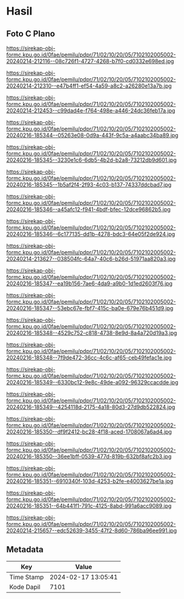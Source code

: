 # Hasil

## Foto C Plano

https://sirekap-obj-formc.kpu.go.id/0fae/pemilu/pdpr/71/02/10/20/05/7102102005002-20240214-212116--08c726f1-4727-4268-b7f0-cd0332e698ed.jpg

https://sirekap-obj-formc.kpu.go.id/0fae/pemilu/pdpr/71/02/10/20/05/7102102005002-20240214-212310--e47b4ff1-ef54-4a59-a8c2-a26280e13a7b.jpg

https://sirekap-obj-formc.kpu.go.id/0fae/pemilu/pdpr/71/02/10/20/05/7102102005002-20240214-212453--c99dad4e-f764-498e-a446-24dc36feb17a.jpg

https://sirekap-obj-formc.kpu.go.id/0fae/pemilu/pdpr/71/02/10/20/05/7102102005002-20240216-185344--05263e08-0d9a-443f-9c5a-a4aabc34ba89.jpg

https://sirekap-obj-formc.kpu.go.id/0fae/pemilu/pdpr/71/02/10/20/05/7102102005002-20240216-185345--3230e1c6-6db5-4b2d-b2a8-73212db9d601.jpg

https://sirekap-obj-formc.kpu.go.id/0fae/pemilu/pdpr/71/02/10/20/05/7102102005002-20240216-185345--1b5af2f4-2f93-4c03-b137-74337ddcbad7.jpg

https://sirekap-obj-formc.kpu.go.id/0fae/pemilu/pdpr/71/02/10/20/05/7102102005002-20240216-185346--a45afc12-f941-4bdf-bfec-12dce96862b5.jpg

https://sirekap-obj-formc.kpu.go.id/0fae/pemilu/pdpr/71/02/10/20/05/7102102005002-20240216-185346--6c177135-dd1b-4278-bdc3-64e05f2de924.jpg

https://sirekap-obj-formc.kpu.go.id/0fae/pemilu/pdpr/71/02/10/20/05/7102102005002-20240214-213627--038504fc-64a7-40c6-b26d-51971aa820a3.jpg

https://sirekap-obj-formc.kpu.go.id/0fae/pemilu/pdpr/71/02/10/20/05/7102102005002-20240216-185347--ea19b156-7ae6-4da9-a9b0-1d1ed2603f76.jpg

https://sirekap-obj-formc.kpu.go.id/0fae/pemilu/pdpr/71/02/10/20/05/7102102005002-20240216-185347--53ebc67e-fbf7-415c-ba0e-679e76b451d9.jpg

https://sirekap-obj-formc.kpu.go.id/0fae/pemilu/pdpr/71/02/10/20/05/7102102005002-20240216-185348--4529c752-c818-4738-8e9d-8a4a720d19a3.jpg

https://sirekap-obj-formc.kpu.go.id/0fae/pemilu/pdpr/71/02/10/20/05/7102102005002-20240216-185348--7f9de472-36cc-4c6c-af65-ceb49fefac1e.jpg

https://sirekap-obj-formc.kpu.go.id/0fae/pemilu/pdpr/71/02/10/20/05/7102102005002-20240216-185349--6330bc12-9e8c-49de-a092-96329ccacdde.jpg

https://sirekap-obj-formc.kpu.go.id/0fae/pemilu/pdpr/71/02/10/20/05/7102102005002-20240216-185349--4254118d-2175-4a18-80d3-27d9db522824.jpg

https://sirekap-obj-formc.kpu.go.id/0fae/pemilu/pdpr/71/02/10/20/05/7102102005002-20240216-185350--df9f2412-bc28-4f18-aced-1708067a6ad4.jpg

https://sirekap-obj-formc.kpu.go.id/0fae/pemilu/pdpr/71/02/10/20/05/7102102005002-20240216-185350--36ee1bff-0539-477d-819b-632bf8afc2b3.jpg

https://sirekap-obj-formc.kpu.go.id/0fae/pemilu/pdpr/71/02/10/20/05/7102102005002-20240216-185351--6910340f-103d-4253-b2fe-e4003627be1a.jpg

https://sirekap-obj-formc.kpu.go.id/0fae/pemilu/pdpr/71/02/10/20/05/7102102005002-20240216-185351--64b441f1-791c-4125-8abd-991a6acc9089.jpg

https://sirekap-obj-formc.kpu.go.id/0fae/pemilu/pdpr/71/02/10/20/05/7102102005002-20240214-215657--edc52639-3455-47f2-8d60-786ba96ee991.jpg


## Metadata

| Key        | Value               |
| ---------- | ------------------- |
| Time Stamp | 2024-02-17 13:05:41 |
| Kode Dapil | 7101                |



